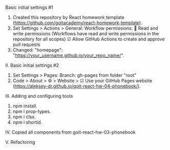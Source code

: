 Basic initial settings #1
1. Created this repository by React homework template (https://github.com/goitacademy/react-homework-template).
2. Set Settings > Actions > General:
   Workflow permissions:
   🔘 Read and write permissions (Workflows have read and write permissions in the repository for all scopes)
   ☑  Allow GitHub Actions to create and approve pull requests
3. Changed: "homepage": "https://your_username.github.io/your_repo_name/".

II. Basic initial settings #2
1. Set Settings > Pages:
   Branch: gh-pages from folder "root"
2. Code > About > ⚙ > Website > ☑ Use your GitHub Pages website
   (https://aleksey-dr.github.io/goit-react-hw-04-phonebook/).

III. Adding and configuring tools
1. npm install.
2. npm i prop-types.
3. npm i clsx.
4. npm i shortid.

IV. Copied all components from goit-react-hw-03-phonebook

V. Refactoring <ContactForm>